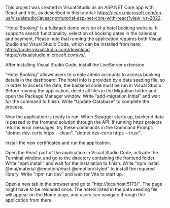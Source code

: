 This project was created in Visual Studio as an ASP.NET Core app with React and Vite, as described in this tutorial:
https://learn.microsoft.com/en-us/visualstudio/javascript/tutorial-asp-net-core-with-react?view=vs-2022.

"Hotel Booking" is a fullstack demo version of a hotel booking website. It supports search functionality, selection of booking dates in the calendar, and payment. Please note that running the application requires 
both Visual Studio and Visual Studio Code, which can be installed from here:
https://code.visualstudio.com/download
https://visualstudio.microsoft.com/vs/.

After installing Visual Studio Code, install the LiveServer extension.

"Hotel Booking" allows users to create admin accounts to access booking details in the dashboard. The hotel info is provided by a data seeding file, so in order to access the data, the backend code must be run in
Visual Studio. Before running the application, delete all files in the Migration folder and open the Package Manager window.
Write "add-migration Initial" and wait for the command to finish.
Write "Update-Database" to complete the process.

Now the application is ready to run. When Swagger starts up, backend data is passed to the frontend solution through the API. 
If running https projects returns error messages, try these commands in the Command Prompt: 
"dotnet dev-certs https --clean",
"dotnet dev-certs https --trust".

Install the new certificates and run the application.

Open the React part of the application in Visual Studio Code, activate the Terminal window, and go to the directory containing the frontend folder. 
Write "npm install" and wait for the installation to finish.
Write "npm install @mui/material @emotion/react @emotion/styled" to install the required library.
Write "npm run dev" and wait for Vite to start up.

Open a new tab in the browser and go to "http://localhost:5173/". The page might have to be reloaded once.
The hotels listed in the data seeding file will appear on the Home page, and users can navigate through the application from there. 







